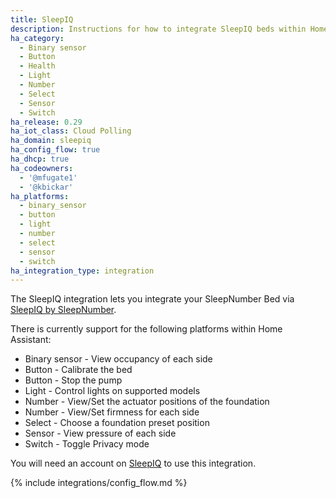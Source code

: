 ```yaml
---
title: SleepIQ
description: Instructions for how to integrate SleepIQ beds within Home Assistant.
ha_category:
  - Binary sensor
  - Button
  - Health
  - Light
  - Number
  - Select
  - Sensor
  - Switch
ha_release: 0.29
ha_iot_class: Cloud Polling
ha_domain: sleepiq
ha_config_flow: true
ha_dhcp: true
ha_codeowners:
  - '@mfugate1'
  - '@kbickar'
ha_platforms:
  - binary_sensor
  - button
  - light
  - number
  - select
  - sensor
  - switch
ha_integration_type: integration
---
```


The SleepIQ integration lets you integrate your SleepNumber Bed via [SleepIQ by SleepNumber](https://www.sleepnumber.com/pages/sleepiq-sleep-tracker).

There is currently support for the following platforms within Home Assistant:

- Binary sensor - View occupancy of each side
- Button - Calibrate the bed
- Button - Stop the pump
- Light - Control lights on supported models
- Number - View/Set the actuator positions of the foundation
- Number - View/Set firmness for each side
- Select - Choose a foundation preset position
- Sensor - View pressure of each side
- Switch - Toggle Privacy mode

You will need an account on [SleepIQ](https://sleepiq.sleepnumber.com/) to use this integration.

{% include integrations/config_flow.md %}
